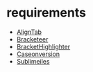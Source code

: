 requirements
============

 - [AlignTab](https://github.com/randy3k/AlignTab#getting-start)
 - [Bracketeer](https://sublime.wbond.net/packages/Bracketeer)
 - [BracketHighlighter](https://sublime.wbond.net/packages/BracketHighlighter)
 - [Caseonversion](https://sublime.wbond.net/packages/Case%20Conversion)
 - [Sublimeiles](https://github.com/al63/SublimeFiles#usage)
